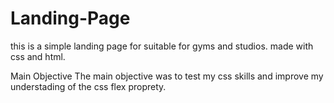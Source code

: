 # Landing-Page
this is a simple landing page for suitable for gyms and studios.
made with css and html.

Main Objective
The main objective was to test my css skills and improve my understading of the css flex proprety.


